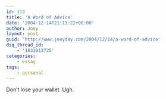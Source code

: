 ```yaml
---
id: 113
title: 'A Word of Advice'
date: '2004-12-14T21:13:22+00:00'
author: Joey
layout: post
guid: 'http://www.joeyday.com/2004/12/14/a-word-of-advice'
dsq_thread_id:
    - '1831013725'
categories:
    - essay
tags:
    - personal
---
```


Don’t lose your wallet. Ugh.
